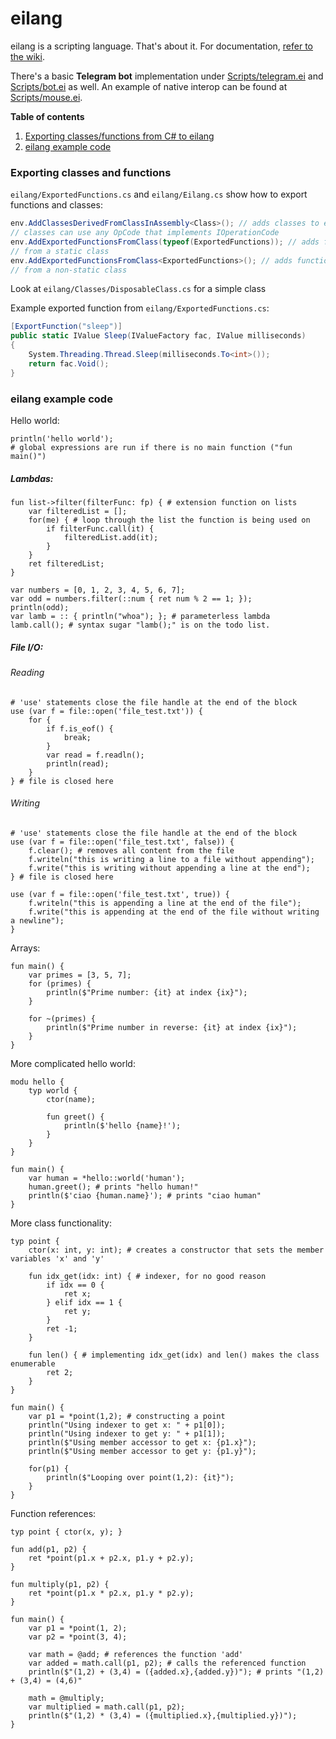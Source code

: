 # eilang
eilang is a scripting language. That's about it. For documentation, [refer to the wiki](../../wiki).

There's a basic **Telegram bot** implementation under [Scripts/telegram.ei](Scripts/telegram.ei) and [Scripts/bot.ei](Scripts/bot.ei) as well.
An example of native interop can be found at [Scripts/mouse.ei](Scripts/mouse.ei).

**Table of contents**
1. [Exporting classes/functions from C# to eilang](#exporting-classes-and-functions)
2. [eilang example code](#eilang-example-code)

### Exporting classes and functions
`eilang/ExportedFunctions.cs` and `eilang/Eilang.cs` show how to export functions and classes:
```csharp
env.AddClassesDerivedFromClassInAssembly<Class>(); // adds classes to eilang,
// classes can use any OpCode that implements IOperationCode
env.AddExportedFunctionsFromClass(typeof(ExportedFunctions)); // adds functions to eilang,
// from a static class
env.AddExportedFunctionsFromClass<ExportedFunctions>(); // adds functions to eilang,
// from a non-static class
```
Look at `eilang/Classes/DisposableClass.cs` for a simple class

Example exported function from `eilang/ExportedFunctions.cs`:
```csharp
[ExportFunction("sleep")]
public static IValue Sleep(IValueFactory fac, IValue milliseconds)
{
    System.Threading.Thread.Sleep(milliseconds.To<int>());
    return fac.Void();
}
```

### eilang example code
Hello world:
```eilang
println('hello world');
# global expressions are run if there is no main function ("fun main()")
```

##### Lambdas:
```eilang
fun list->filter(filterFunc: fp) { # extension function on lists
	var filteredList = [];
	for(me) { # loop through the list the function is being used on
		if filterFunc.call(it) {
			filteredList.add(it);
		}
	}
	ret filteredList;
}

var numbers = [0, 1, 2, 3, 4, 5, 6, 7];
var odd = numbers.filter(::num { ret num % 2 == 1; }); 
println(odd);
var lamb = :: { println("whoa"); }; # parameterless lambda
lamb.call(); # syntax sugar "lamb();" is on the todo list.
```

##### File I/O:
###### Reading
```eilang
# 'use' statements close the file handle at the end of the block
use (var f = file::open('file_test.txt')) {
    for { 
        if f.is_eof() {
            break;
        }
        var read = f.readln();
        println(read);
    }
} # file is closed here
```
###### Writing
```eilang
# 'use' statements close the file handle at the end of the block
use (var f = file::open('file_test.txt', false)) {
    f.clear(); # removes all content from the file
    f.writeln("this is writing a line to a file without appending");
    f.write("this is writing without appending a line at the end");
} # file is closed here

use (var f = file::open('file_test.txt', true)) { 
    f.writeln("this is appending a line at the end of the file");
    f.write("this is appending at the end of the file without writing a newline");
}
```

Arrays:
```eilang
fun main() {
    var primes = [3, 5, 7];
    for (primes) {
        println($"Prime number: {it} at index {ix}");
    }
    
    for ~(primes) {
        println($"Prime number in reverse: {it} at index {ix}");
    }
}
```

More complicated hello world:
```eilang
modu hello {
    typ world {
        ctor(name);

        fun greet() {
            println($'hello {name}!');
        }
    }
}

fun main() {
    var human = *hello::world('human');
    human.greet(); # prints "hello human!"
    println($'ciao {human.name}'); # prints "ciao human"
}
```

More class functionality:
```eilang
typ point {
    ctor(x: int, y: int); # creates a constructor that sets the member variables 'x' and 'y'

    fun idx_get(idx: int) { # indexer, for no good reason
        if idx == 0 {
            ret x;
        } elif idx == 1 {
            ret y;
        }
        ret -1;
    }

    fun len() { # implementing idx_get(idx) and len() makes the class enumerable
        ret 2;
    }
}

fun main() {
    var p1 = *point(1,2); # constructing a point
    println("Using indexer to get x: " + p1[0]);
    println("Using indexer to get y: " + p1[1]);
    println($"Using member accessor to get x: {p1.x}");
    println($"Using member accessor to get y: {p1.y}");

    for(p1) {
        println($"Looping over point(1,2): {it}");
    }
}
```

Function references:
```eilang
typ point { ctor(x, y); }

fun add(p1, p2) {
    ret *point(p1.x + p2.x, p1.y + p2.y);
}

fun multiply(p1, p2) {
    ret *point(p1.x * p2.x, p1.y * p2.y);
}

fun main() {
    var p1 = *point(1, 2);
    var p2 = *point(3, 4);

    var math = @add; # references the function 'add'
    var added = math.call(p1, p2); # calls the referenced function
    println($"(1,2) + (3,4) = ({added.x},{added.y})"); # prints "(1,2) + (3,4) = (4,6)"

    math = @multiply;
    var multiplied = math.call(p1, p2);
    println($"(1,2) * (3,4) = ({multiplied.x},{multiplied.y})");
}
```